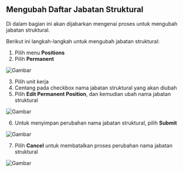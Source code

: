 ## **Mengubah Daftar Jabatan Struktural**

Di dalam bagian ini akan dijabarkan mengenai proses untuk mengubah jabatan struktural.

Berikut ini langkah-langkah untuk mengubah jabatan struktural:

1. Pilih menu **Positions**
2. Pilih **Permanent**

![Gambar](_screenshot/.png/?sanitize=true)

3. Pilih unit kerja
4. Centang pada checkbox nama jabatan struktural yang akan diubah
5. Pilih **Edit Permanent Position**, dan kemudian ubah nama jabatan struktural

![Gambar](_screenshot/.png/?sanitize=true)

6. Untuk menyimpan perubahan nama jabatan struktural, pilih **Submit**

![Gambar](_screenshot/.png/?sanitize=true)

7. Pilih **Cancel** untuk membatalkan proses perubahan nama jabatan struktural

![Gambar](_screenshot/.png/?sanitize=true)